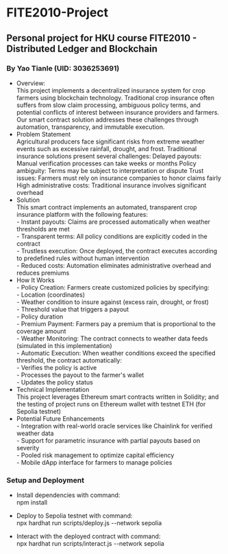 # FITE2010-Project
## Personal project for HKU course FITE2010 - Distributed Ledger and Blockchain
### By Yao Tianle (UID: 3036253691)
- Overview:
<br> This project implements a decentralized insurance system for crop farmers using blockchain technology. Traditional crop insurance often suffers from slow claim processing, ambiguous policy terms, and potential conflicts of interest between insurance providers and farmers. Our smart contract solution addresses these challenges through automation, transparency, and immutable execution.
- Problem Statement
<br> Agricultural producers face significant risks from extreme weather events such as excessive rainfall, drought, and frost. Traditional insurance solutions present several challenges:
Delayed payouts: Manual verification processes can take weeks or months
Policy ambiguity: Terms may be subject to interpretation or dispute
Trust issues: Farmers must rely on insurance companies to honor claims fairly
High administrative costs: Traditional insurance involves significant overhead
- Solution
<br> This smart contract implements an automated, transparent crop insurance platform with the following features:
<br> - Instant payouts: Claims are processed automatically when weather thresholds are met
<br> - Transparent terms: All policy conditions are explicitly coded in the contract
<br> - Trustless execution: Once deployed, the contract executes according to predefined rules without human intervention
<br> - Reduced costs: Automation eliminates administrative overhead and reduces premiums
- How It Works
<br> - Policy Creation: Farmers create customized policies by specifying: 
<br> - Location (coordinates)
<br> - Weather condition to insure against (excess rain, drought, or frost)
<br> - Threshold value that triggers a payout
<br> - Policy duration
<br> - Premium Payment: Farmers pay a premium that is proportional to the coverage amount
<br> - Weather Monitoring: The contract connects to weather data feeds (simulated in this implementation)
<br> - Automatic Execution: When weather conditions exceed the specified threshold, the contract automatically:
<br> - Verifies the policy is active
<br> - Processes the payout to the farmer's wallet
<br> - Updates the policy status
- Technical Implementation
<br> This project leverages Ethereum smart contracts written in Solidity; and the testing of project runs on Ethereum wallet with testnet ETH (for Sepolia testnet)
- Potential Future Enhancements
<br> - Integration with real-world oracle services like Chainlink for verified weather data
<br> - Support for parametric insurance with partial payouts based on severity
<br> - Pooled risk management to optimize capital efficiency
<br> - Mobile dApp interface for farmers to manage policies

### Setup and Deployment
- Install dependencies with command:
<br> npm install

- Deploy to Sepolia testnet with command:
<br> npx hardhat run scripts/deploy.js --network sepolia

- Interact with the deployed contract with command:
<br> npx hardhat run scripts/interact.js --network sepolia
